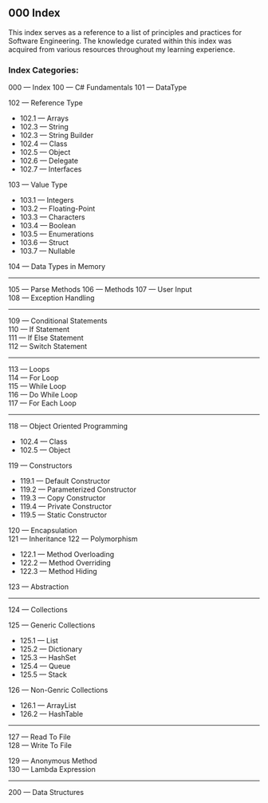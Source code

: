 

## 000 Index
This index serves as a reference to a list of principles and practices for Software Engineering. The knowledge curated within this index was acquired from various resources throughout my learning experience.

### Index Categories:
000 — Index
100 — C# Fundamentals
101 —  DataType

102 — Reference Type  
- 102.1 —  Arrays  
- 102.3 —  String  
- 102.3 —  String Builder  
- 102.4 —  Class  
- 102.5 —  Object  
- 102.6 —  Delegate  
- 102.7 —  Interfaces

103 —  Value Type  
- 103.1 —  Integers  
- 103.2 —  Floating-Point  
- 103.3 —  Characters  
- 103.4 —  Boolean  
- 103.5 —  Enumerations  
- 103.6 —  Struct  
- 103.7 —  Nullable

104 —  Data Types in Memory

---

105 — Parse Methods
106 — Methods
107 — User Input  
108 — Exception Handling

----------

109 — Conditional Statements  
110 — If Statement  
111 — If Else Statement  
112 — Switch Statement

----------

113 — Loops  
114 — For Loop  
115 — While Loop  
116 — Do While Loop  
117 — For Each Loop

----------

118 —  Object Oriented Programming

- 102.4 —  Class
- 102.5 —  Object

119 —  Constructors  
- 119.1 —  Default Constructor  
- 119.2 —  Parameterized Constructor  
- 119.3 —  Copy Constructor  
- 119.4 —  Private Constructor  
- 119.5 —  Static Constructor

120 —  Encapsulation  
121 —  Inheritance
122 —  Polymorphism  
- 122.1 —  Method Overloading  
- 122.2 —  Method Overriding  
- 122.3 —  Method Hiding

123 —  Abstraction

----------

124 —  Collections

125 —  Generic Collections  
- 125.1 —  List  
- 125.2 —  Dictionary  
- 125.3 —  HashSet  
- 125.4 —  Queue  
- 125.5 —  Stack

126 —  Non-Genric Collections  
- 126.1 —  ArrayList  
- 126.2 —  HashTable

----------

127 —  Read To File  
128 —  Write To File

129 —  Anonymous Method  
130 —  Lambda Expression

---

200 — Data Structures

